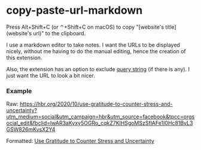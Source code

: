 # copy-paste-url-markdown
Press Alt+Shift+C (or ⌃+Shift+C on macOS) to copy "[website's title](website's url)" to the clipboard.

I use a markdown editor to take notes. I want the URLs to be displayed nicely, without me having to do the manual editing, hence the creation of this extension.

Also, the extension has an option to exclude [query string](https://en.wikipedia.org/wiki/Query_string) (if there is any). I just want the URL to look a bit nicer.

### Example

Raw: https://hbr.org/2020/10/use-gratitude-to-counter-stress-and-uncertainty?utm_medium=social&utm_campaign=hbr&utm_source=facebook&tpcc=orgsocial_edit&fbclid=IwAR3aKyxy5OGRo_cqkZ7KlHSgoMSzSflAFe1I0Hc81BvL3GSW826mKvsX2Y4

Formatted: [Use Gratitude to Counter Stress and Uncertainty](https://hbr.org/2020/10/use-gratitude-to-counter-stress-and-uncertainty)
